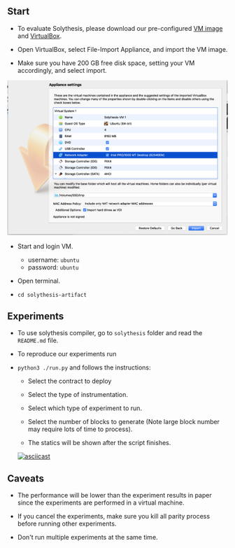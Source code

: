 ## Start

- To evaluate Solythesis, please download our pre-configured [VM image](./) and [VirtualBox](https://www.virtualbox.org/).

- Open VirtualBox, select File-Import Appliance, and import the VM image.

- Make sure you have 200 GB free disk space, setting your VM accordingly, and select import.

![](./imgs/appliance-settings.png)

- Start and login VM.
  - username: `ubuntu`
  - password: `ubuntu`

- Open terminal.

- `cd solythesis-artifact`


## Experiments

- To use solythesis compiler, go to `solythesis` folder and read the `README.md` file.

- To reproduce our experiments run

- `python3 ./run.py` and follows the instructions:

  - Select the contract to deploy
  - Select the type of instrumentation.
  - Select which type of experiment to run.
  - Select the number of blocks to generate (Note large block number may require lots of time to process).

  - The statics will be shown after the script finishes.

  [![asciicast](https://asciinema.org/a/YlqfCidADXBNoV2T9ouUAcrgf.svg)](https://asciinema.org/a/YlqfCidADXBNoV2T9ouUAcrgf)



## Caveats

- The performance will be lower than the experiment results in paper since the experiments are performed in a virtual machine.

- If you cancel the experiments, make sure you kill all parity process before running other experiments.

- Don't run multiple experiments at the same time.
